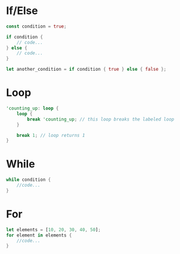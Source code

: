 # If/Else 

```Rust
const condition = true;

if condition {
	// code...
} else {
	// code...
}

let another_condition = if condition { true } else { false };
```

# Loop 

```Rust
'counting_up: loop {
	loop {
		break 'counting_up; // this loop breaks the labeled loop
	}

	break 1; // loop returns 1
}
```

# While

```Rust
while condition {
	//code...
}
```

# For

```Rust
let elements = [10, 20, 30, 40, 50];
for element in elements {
	//code...
}
```
